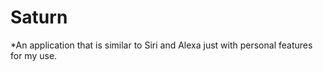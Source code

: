 #                           Saturn
*An application that is similar to Siri and Alexa just with personal features for my use.
